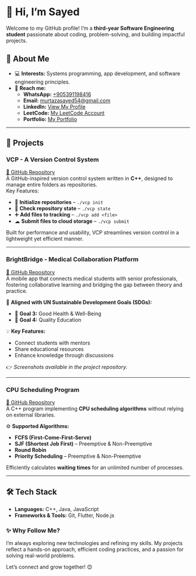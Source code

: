 
# 👋 Hi, I’m Sayed  

Welcome to my GitHub profile! I’m a **third-year Software Engineering student** passionate about coding, problem-solving, and building impactful projects.  

## 🌟 About Me  
- 💻 **Interests:** Systems programming, app development, and software engineering principles.  
- 📧 **Reach me:**  
  - **WhatsApp:** [+905391198416](https://wa.me/905391198416)  
  - **Email:** [murtazasayed54@gmail.com](mailto:murtazasayed54@gmail.com)  
  - **LinkedIn:** [View My Profile](https://www.linkedin.com/in/sayed-murtaza-65750a23b)  
  - **LeetCode:** [My LeetCode Account](https://leetcode.com/u/mur2sa/)  
  - **Portfolio:** [My Portfolio](https://sayedmurtazahussaini.vercel.app/)  

---

## 🚀 Projects  

### **VCP - A Version Control System**  
[🔗 GitHub Repository](https://github.com/halfbldprinc/VCP)  
A GitHub-inspired version control system written in **C++**, designed to manage entire folders as repositories.  
Key Features:  
- 🏢 **Initialize repositories** – `./vcp init`  
- 🔎 **Check repository state** – `./vcp state`  
- ➕ **Add files to tracking** – `./vcp add <file>`  
- ☁ **Submit files to cloud storage** – `./vcp submit`  

Built for performance and usability, VCP streamlines version control in a lightweight yet efficient manner.  

---

### **BrightBridge - Medical Collaboration Platform**  
[🔗 GitHub Repository](https://github.com/halfbldprinc/BrightBridge)  
A mobile app that connects medical students with senior professionals, fostering collaborative learning and bridging the gap between theory and practice.  

📌 **Aligned with UN Sustainable Development Goals (SDGs):**  
- 🎯 **Goal 3:** Good Health & Well-Being  
- 🎯 **Goal 4:** Quality Education  

💡 **Key Features:**  
- Connect students with mentors  
- Share educational resources  
- Enhance knowledge through discussions  

👉 *Screenshots available in the project repository.*  

---

### **CPU Scheduling Program**  
[🔗 GitHub Repository](https://github.com/halfbldprinc/CPU_Scheduler)  
A C++ program implementing **CPU scheduling algorithms** without relying on external libraries.  

⚙ **Supported Algorithms:**  
- **FCFS (First-Come-First-Serve)**  
- **SJF (Shortest Job First)** – Preemptive & Non-Preemptive  
- **Round Robin**  
- **Priority Scheduling** – Preemptive & Non-Preemptive  

Efficiently calculates **waiting times** for an unlimited number of processes.  

---

## 🛠️ Tech Stack  
- **Languages:** C++, Java, JavaScript  
- **Frameworks & Tools:** Git, Flutter, Node.js  

### ✨ Why Follow Me?  
I’m always exploring new technologies and refining my skills. My projects reflect a hands-on approach, efficient coding practices, and a passion for solving real-world problems.  

Let’s connect and grow together! 😊  

